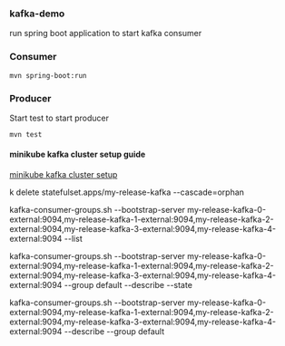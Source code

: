 ### kafka-demo


run spring boot application to start kafka consumer

### Consumer
```shell
mvn spring-boot:run
```

### Producer
Start test to start producer
```shell
mvn test
```


#### minikube kafka cluster setup guide
[minikube kafka cluster setup](minikube-config/readme.md)



k delete statefulset.apps/my-release-kafka --cascade=orphan

kafka-consumer-groups.sh --bootstrap-server my-release-kafka-0-external:9094,my-release-kafka-1-external:9094,my-release-kafka-2-external:9094,my-release-kafka-3-external:9094,my-release-kafka-4-external:9094 --list


kafka-consumer-groups.sh --bootstrap-server my-release-kafka-0-external:9094,my-release-kafka-1-external:9094,my-release-kafka-2-external:9094,my-release-kafka-3-external:9094,my-release-kafka-4-external:9094 --group default --describe --state

kafka-consumer-groups.sh --bootstrap-server my-release-kafka-0-external:9094,my-release-kafka-1-external:9094,my-release-kafka-2-external:9094,my-release-kafka-3-external:9094,my-release-kafka-4-external:9094 --describe --group default
